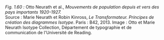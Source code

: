 *Fig. 1.60 :* Otto Neurath et al., *Mouvements de population depuis et vers des pays importants 1920-1927.*  
Source : Marie Neurath et Robin Kinross, *Le Transformateur. Principes de création des diagrammes Isotype*. Paris : B42, 2013. Image : Otto et Marie Neurath Isotype Collection, Département de typographie et de communication de l'Université de Reading.